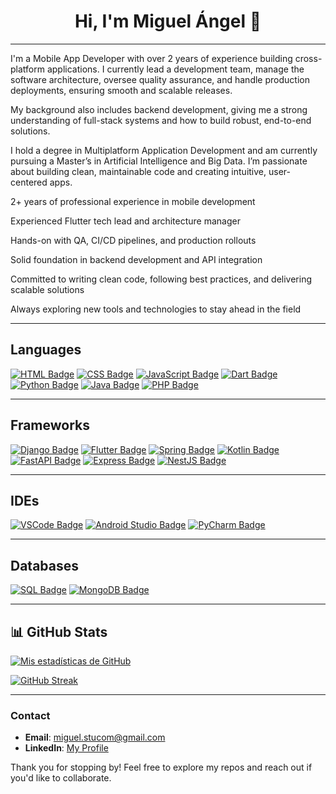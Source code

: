 <h1 align="center">Hi, I'm Miguel Ángel 👋</h1>

---

I'm a Mobile App Developer with over 2 years of experience building cross-platform applications.  I currently lead a development team, manage the software architecture, oversee quality assurance, and handle production deployments, ensuring smooth and scalable releases.

My background also includes backend development, giving me a strong understanding of full-stack systems and how to build robust, end-to-end solutions.

I hold a degree in Multiplatform Application Development and am currently pursuing a Master’s in Artificial Intelligence and Big Data. I’m passionate about building clean, maintainable code and creating intuitive, user-centered apps.

2+ years of professional experience in mobile development

Experienced Flutter tech lead and architecture manager

Hands-on with QA, CI/CD pipelines, and production rollouts

Solid foundation in backend development and API integration

Committed to writing clean code, following best practices, and delivering scalable solutions

Always exploring new tools and technologies to stay ahead in the field

---

## Languages

[![HTML Badge](https://img.shields.io/badge/-HTML-E34F26?logo=html5&logoColor=fff&style=flat-square)](https://developer.mozilla.org/en-US/docs/Web/HTML)
[![CSS Badge](https://img.shields.io/badge/-CSS-1572B6?logo=css3&logoColor=fff&style=flat-square)](https://developer.mozilla.org/en-US/docs/Web/CSS)
[![JavaScript Badge](https://img.shields.io/badge/-JavaScript-F7DF1E?logo=javascript&logoColor=000&style=flat-square)](https://developer.mozilla.org/en-US/docs/Web/JavaScript)
[![Dart Badge](https://img.shields.io/badge/-Dart-0175C2?logo=dart&logoColor=fff&style=flat-square)](https://dart.dev/)
[![Python Badge](https://img.shields.io/badge/-Python-3776AB?logo=python&logoColor=fff&style=flat-square)](https://www.python.org/)
[![Java Badge](https://img.shields.io/badge/-Java-007396?logo=java&logoColor=fff&style=flat-square)](https://www.java.com/)
[![PHP Badge](https://img.shields.io/badge/-PHP-777BB4?logo=php&logoColor=fff&style=flat-square)](https://www.php.net/)

---

## Frameworks

[![Django Badge](https://img.shields.io/badge/-Django-092E20?logo=django&logoColor=white&style=flat-square)](https://www.djangoproject.com/)
[![Flutter Badge](https://img.shields.io/badge/-Flutter-02569B?logo=flutter&logoColor=white&style=flat-square)](https://flutter.dev/)
[![Spring Badge](https://img.shields.io/badge/-Spring-6DB33F?logo=spring&logoColor=white&style=flat-square)](https://spring.io/)
[![Kotlin Badge](https://img.shields.io/badge/-Kotlin-0095D5?logo=kotlin&logoColor=fff&style=flat-square)](https://kotlinlang.org/)
[![FastAPI Badge](https://img.shields.io/badge/-FastAPI-009688?logo=fastapi&logoColor=white&style=flat-square)](https://fastapi.tiangolo.com/)
[![Express Badge](https://img.shields.io/badge/-Express-000000?logo=express&logoColor=white&style=flat-square)](https://expressjs.com/)
[![NestJS Badge](https://img.shields.io/badge/-NestJS-E0234E?logo=nestjs&logoColor=white&style=flat-square)](https://nestjs.com/)

---

## IDEs

[![VSCode Badge](https://img.shields.io/badge/-VS%20Code-007ACC?logo=visual-studio-code&logoColor=white&style=flat-square)](https://code.visualstudio.com/)
[![Android Studio Badge](https://img.shields.io/badge/-Android%20Studio-3DDC84?logo=android-studio&logoColor=white&style=flat-square)](https://developer.android.com/studio)
[![PyCharm Badge](https://img.shields.io/badge/-PyCharm-000000?logo=pycharm&logoColor=white&style=flat-square)](https://www.jetbrains.com/pycharm/)

---

## Databases

[![SQL Badge](https://img.shields.io/badge/-SQL-336791?style=flat-square&logo=postgresql&logoColor=white)](https://www.postgresql.org/)
[![MongoDB Badge](https://img.shields.io/badge/-MongoDB-47A248?logo=mongodb&logoColor=fff&style=flat-square)](https://www.mongodb.com/)

---

## 📊 GitHub Stats

[![Mis estadísticas de GitHub](https://github-readme-stats.vercel.app/api?username=Miguelstucom&show_icons=true&theme=dracula)](https://github.com/anuraghazra/github-readme-stats)

[![GitHub Streak](http://github-readme-streak-stats.herokuapp.com?user=Miguelstucom&theme=dracula)](https://git.io/streak-stats)

---

### Contact

- **Email**: [miguel.stucom@gmail.com](mailto:miguel.stucom@gmail.com)  
- **LinkedIn**: [My Profile](https://www.linkedin.com/in/miguel-%C3%A1ngel-v%C3%A1zquez-7b6260185/)

Thank you for stopping by! Feel free to explore my repos and reach out if you'd like to collaborate.
